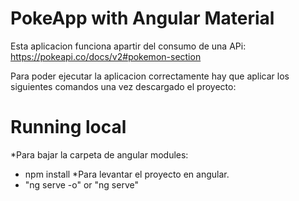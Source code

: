 # PokeApp with Angular Material

Esta aplicacion funciona apartir del consumo de una APi:
https://pokeapi.co/docs/v2#pokemon-section

Para poder ejecutar la aplicacion correctamente hay que aplicar los siguientes comandos una vez descargado el proyecto:

# Running local
*Para bajar la carpeta de angular modules:
 - npm install
*Para levantar el proyecto en angular.
 - "ng serve -o" or "ng serve"
